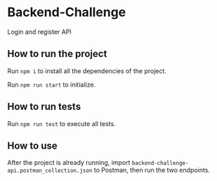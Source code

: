 # Backend-Challenge
Login and register API

## How to run the project

Run `npm i` to install all the dependencies of the project.

Run `npm run start` to initialize.

## How to run tests

Run `npm run test` to execute all tests.

## How to use

After the project is already running, import `backend-challenge-api.postman_collection.json`
to Postman, then run the two endpoints.
